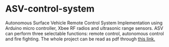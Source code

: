 # ASV-control-system

Autonomous Surface Vehicle Remote Control System Implementation using Arduino micro controller, Xbee RF radios and ultrasonic range sensors. ASV can perform three selectable functions: remote control, autonomous control and fire fighting. The whole project can be read as pdf through [this link.](https://drive.google.com/file/d/1WhQaoMav3XJpzK_8vnc5pgq01tOeKQWn/view?usp=sharing) 
